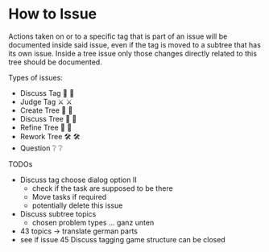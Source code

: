 # How to Issue

Actions taken on or to a specific tag that is part of an issue will be documented inside said issue, even if the tag is moved to a subtree that has its own issue.
Inside a tree issue only those changes directly related to this tree should be documented.

Types of issues:

- Discuss Tag :bookmark: 🔖
- Judge Tag :crossed_swords: ⚔️
- Create Tree :seedling: 🌱
- Discuss Tree :deciduous_tree: 🌳
- Refine Tree :gem: 💎
- Rework Tree :hammer_and_wrench: 🛠️
- Question :grey_question: ❔

TODOs

- Discuss tag choose dialog option II
  - check if the task are supposed to be there
  - Move tasks if required
  - potentially delete this issue
- Discuss subtree topics
  - chosen problem types ... ganz unten
- 43 topics → translate german parts
- see if issue 45 Discuss tagging game structure can be closed
